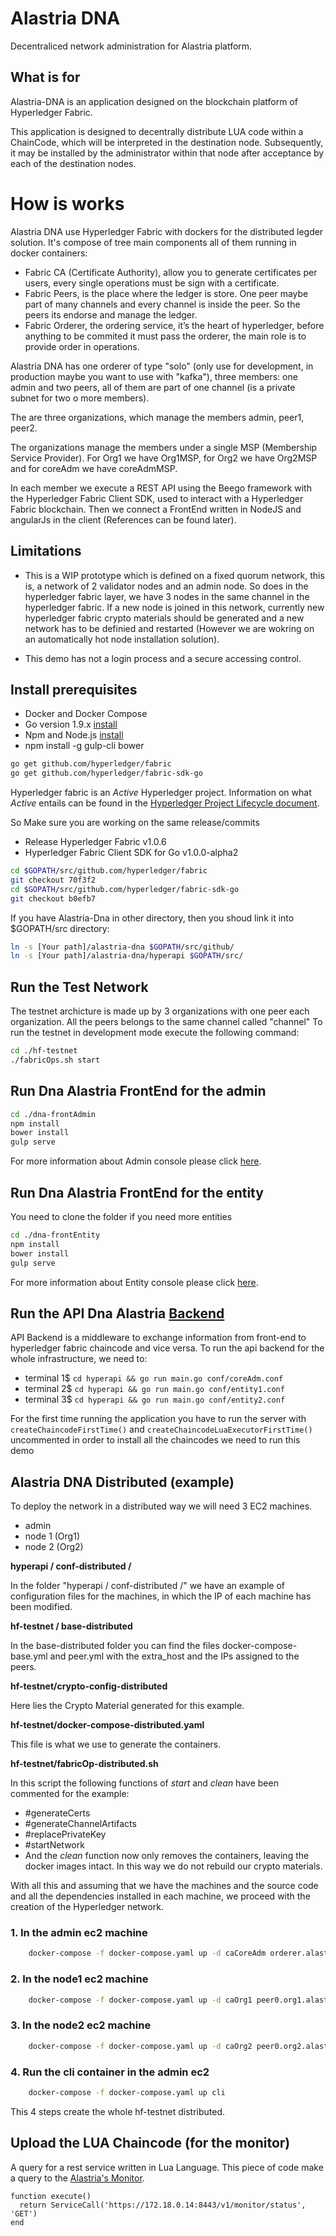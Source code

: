 # Alastria DNA

Decentraliced network administration for Alastria platform.


## What is for

Alastria-DNA is an application designed on the blockchain platform of Hyperledger Fabric.

This application is designed to decentrally distribute LUA code within a ChainCode, which will be interpreted in the destination node. Subsequently, it may be installed by the administrator within that node after acceptance by each of the destination nodes.

# How is works
Alastria DNA use Hyperledger Fabric with dockers for the distributed legder solution. It's compose of tree main components all of them running in docker containers:

-   Fabric CA (Certificate Authority), allow you to generate certificates per users, every single operations must be sign with a certificate.
-   Fabric Peers, is the place where the ledger is store. One peer maybe part of many channels and every channel is inside the peer. So the peers its endorse and manage the ledger.
-   Fabric Orderer,  the ordering service, it’s the heart of hyperledger, before anything to be commited it must pass the orderer, the main role is to provide order in operations.

Alastria DNA has one orderer of type "solo" (only use for development, in production maybe you want to use with "kafka"), three members: one admin and two peers, all of them are part of one channel (is a private subnet for two o more members).

The are three organizations, which manage the members admin, peer1, peer2.

The organizations manage the members under a single MSP (Membership Service Provider). For Org1 we have Org1MSP, for Org2 we have Org2MSP and for coreAdm we have coreAdmMSP.

In each member we execute a REST API using the Beego framework with the Hyperledger Fabric Client SDK, used to interact with a Hyperledger Fabric blockchain. Then we connect a FrontEnd written in NodeJS and angularJs in the client (References can be found later).

## Limitations
 - This is a WIP prototype which is defined on a fixed quorum network, this is, a network of 2 validator nodes and an admin node. So does in the hyperledger fabric layer, we have 3 nodes in the same channel in the hyperledger fabric. If a new node is joined in this network, currently new hyperledger fabric crypto materials should be generated and a new network has to be definied and restarted (However we are wokring on an automatically hot node installation solution).

 - This demo has not a login process and a secure accessing control.


## Install prerequisites

- Docker and Docker Compose
- Go version 1.9.x [install](https://golang.org/doc/install)
- Npm and Node.js [install](https://docs.npmjs.com/getting-started/installing-node)
- npm install -g gulp-cli bower

``` bash
go get github.com/hyperledger/fabric
go get github.com/hyperledger/fabric-sdk-go
```

Hyperledger fabric is an _Active_ Hyperledger project. Information on what _Active_ entails can be found in
the [Hyperledger Project Lifecycle document](https://wiki.hyperledger.org/community/project-lifecycle).

So Make sure you are working on the same release/commits

- Release Hyperledger Fabric v1.0.6
- Hyperledger Fabric Client SDK for Go v1.0.0-alpha2

``` bash
cd $GOPATH/src/github.com/hyperledger/fabric
git checkout 70f3f2
cd $GOPATH/src/github.com/hyperledger/fabric-sdk-go
git checkout b0efb7
```

If you have Alastria-Dna in other directory, then you shoud link it into $GOPATH/src directory:

``` bash
ln -s [Your path]/alastria-dna $GOPATH/src/github/
ln -s [Your path]/alastria-dna/hyperapi $GOPATH/src/
```

## Run the Test Network

The testnet archicture is made up by 3 organizations with one peer each organization. All the peers belongs to the same channel called "channel"
To run the testnet in development mode execute the following command:

``` bash
cd ./hf-testnet
./fabricOps.sh start
```

## Run Dna Alastria FrontEnd for the admin

``` bash
cd ./dna-frontAdmin
npm install
bower install
gulp serve
```

For more information about Admin console please click [here](https://github.com/alastria/alastria-dna/blob/develop/dna-frontAdmin/README.md).

## Run Dna Alastria FrontEnd for the entity

You need to clone the folder if you need more entities

``` bash
cd ./dna-frontEntity
npm install
bower install
gulp serve
```

For more information about Entity console please click [here](https://github.com/alastria/alastria-dna/blob/develop/dna-frontEntity/README.md).

## Run the API Dna Alastria [Backend](hyperapi/README.md)

API Backend is a middleware to exchange information from front-end to hyperledger fabric chaincode and vice versa. To run the api backend for the whole infrastructure, we need to:

- terminal 1$ ```cd hyperapi && go run main.go conf/coreAdm.conf```
- terminal 2$ ```cd hyperapi && go run main.go conf/entity1.conf```
- terminal 3$ ```cd hyperapi && go run main.go conf/entity2.conf```

For the first time running the application you have to run the server with ```createChaincodeFirstTime()``` and ```createChaincodeLuaExecutorFirstTime()``` uncommented in order to install all the chaincodes we need to run this demo

## Alastria DNA Distributed (example)

To deploy the network in a distributed way we will need 3 EC2 machines.

- admin
- node 1 (Org1)
- node 2 (Org2)

**hyperapi / conf-distributed /**

In the folder "hyperapi / conf-distributed /" we have an example of configuration files for the machines, in which the IP of each machine has been modified.

**hf-testnet / base-distributed**

In the base-distributed folder you can find the files docker-compose-base.yml and peer.yml with the extra_host and the IPs assigned to the peers.

**hf-testnet/crypto-config-distributed**

Here lies the Crypto Material generated for this example.

**hf-testnet/docker-compose-distributed.yaml**

This file is what we use to generate the containers.

**hf-testnet/fabricOp-distributed.sh**

In this script the following functions of *start* and *clean* have been commented for the example:

- #generateCerts
- #generateChannelArtifacts
- #replacePrivateKey
- #startNetwork
- And the *clean* function now only removes the containers, leaving the docker images intact.
  In this way we do not rebuild our crypto materials.


With all this and assuming that we have the machines and the source code and all the dependencies installed in each machine, we proceed with the creation of the Hyperledger network.

### 1. In the admin ec2 machine

``` bash
    docker-compose -f docker-compose.yaml up -d caCoreAdm orderer.alastria.com peer0.coreAdm.alastria.com
```

### 2. In the node1 ec2 machine

``` bash
    docker-compose -f docker-compose.yaml up -d caOrg1 peer0.org1.alastria.com
```

### 3. In the node2 ec2 machine

``` bash
    docker-compose -f docker-compose.yaml up -d caOrg2 peer0.org2.alastria.com
```

### 4. Run the cli container in the admin ec2

``` bash
    docker-compose -f docker-compose.yaml up cli
```

This 4 steps create the whole hf-testnet distributed.


## Upload the LUA Chaincode (for the monitor)

 A query for a rest service written in Lua Language. This piece of code make a query to the [Alastria's Monitor](https://github.com/alastria/monitor).
```
function execute()
  return ServiceCall('https://172.18.0.14:8443/v1/monitor/status', 'GET')
end
```